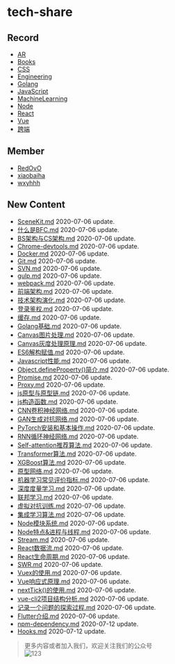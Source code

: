 
# tech-share

<!-- RECORD-START -->
## Record
* [AR](https://github.com/fff455/tech-share/tree/master/AR)
* [Books](https://github.com/fff455/tech-share/tree/master/Books)
* [CSS](https://github.com/fff455/tech-share/tree/master/CSS)
* [Engineering](https://github.com/fff455/tech-share/tree/master/Engineering)
* [Golang](https://github.com/fff455/tech-share/tree/master/Golang)
* [JavaScript](https://github.com/fff455/tech-share/tree/master/JavaScript)
* [MachineLearning](https://github.com/fff455/tech-share/tree/master/MachineLearning)
* [Node](https://github.com/fff455/tech-share/tree/master/Node)
* [React](https://github.com/fff455/tech-share/tree/master/React)
* [Vue](https://github.com/fff455/tech-share/tree/master/Vue)
* [跨端](https://github.com/fff455/tech-share/tree/master/跨端)
<!-- RECORD-END -->

<!-- MEMBER-START -->
## Member
* [RedOvO](https://github.com/RedOvO)
* [xiaobaiha](https://github.com/xiaobaiha)
* [wxyhhh](https://github.com/wxyhhh)
<!-- MEMBER-END -->

<!-- NEW CONTENT-START -->
## New Content
* [SceneKit.md](https://github.com/fff455/tech-share/tree/master/AR/SceneKit.md) 2020-07-06 update.
* [什么是BFC.md](https://github.com/fff455/tech-share/tree/master/CSS/什么是BFC.md) 2020-07-06 update.
* [BS架构与CS架构.md](https://github.com/fff455/tech-share/tree/master/Engineering/BS架构与CS架构.md) 2020-07-06 update.
* [Chrome-devtools.md](https://github.com/fff455/tech-share/tree/master/Engineering/Chrome-devtools.md) 2020-07-06 update.
* [Docker.md](https://github.com/fff455/tech-share/tree/master/Engineering/Docker.md) 2020-07-06 update.
* [Git.md](https://github.com/fff455/tech-share/tree/master/Engineering/Git.md) 2020-07-06 update.
* [SVN.md](https://github.com/fff455/tech-share/tree/master/Engineering/SVN.md) 2020-07-06 update.
* [gulp.md](https://github.com/fff455/tech-share/tree/master/Engineering/gulp.md) 2020-07-06 update.
* [webpack.md](https://github.com/fff455/tech-share/tree/master/Engineering/webpack.md) 2020-07-06 update.
* [前端架构.md](https://github.com/fff455/tech-share/tree/master/Engineering/前端架构.md) 2020-07-06 update.
* [技术架构演化.md](https://github.com/fff455/tech-share/tree/master/Engineering/技术架构演化.md) 2020-07-06 update.
* [登录鉴权.md](https://github.com/fff455/tech-share/tree/master/Engineering/登录鉴权.md) 2020-07-06 update.
* [缓存.md](https://github.com/fff455/tech-share/tree/master/Engineering/缓存.md) 2020-07-06 update.
* [Golang基础.md](https://github.com/fff455/tech-share/tree/master/Golang/Golang基础.md) 2020-07-06 update.
* [Canvas图片处理.md](https://github.com/fff455/tech-share/tree/master/JavaScript/Canvas图片处理.md) 2020-07-06 update.
* [Canvas灰度处理原理.md](https://github.com/fff455/tech-share/tree/master/JavaScript/Canvas灰度处理原理.md) 2020-07-06 update.
* [ES6解构赋值.md](https://github.com/fff455/tech-share/tree/master/JavaScript/ES6解构赋值.md) 2020-07-06 update.
* [Javascript性能.md](https://github.com/fff455/tech-share/tree/master/JavaScript/Javascript性能.md) 2020-07-06 update.
* [Object.defineProperty()简介.md](https://github.com/fff455/tech-share/tree/master/JavaScript/Object.defineProperty()简介.md) 2020-07-06 update.
* [Promise.md](https://github.com/fff455/tech-share/tree/master/JavaScript/Promise.md) 2020-07-06 update.
* [Proxy.md](https://github.com/fff455/tech-share/tree/master/JavaScript/Proxy.md) 2020-07-06 update.
* [js原型与原型链.md](https://github.com/fff455/tech-share/tree/master/JavaScript/js原型与原型链.md) 2020-07-06 update.
* [js构造函数.md](https://github.com/fff455/tech-share/tree/master/JavaScript/js构造函数.md) 2020-07-06 update.
* [CNN卷积神经网络.md](https://github.com/fff455/tech-share/tree/master/MachineLearning/CNN卷积神经网络.md) 2020-07-06 update.
* [GAN生成对抗网络.md](https://github.com/fff455/tech-share/tree/master/MachineLearning/GAN生成对抗网络.md) 2020-07-06 update.
* [PyTorch安装和基本操作.md](https://github.com/fff455/tech-share/tree/master/MachineLearning/PyTorch安装和基本操作.md) 2020-07-06 update.
* [RNN循环神经网络.md](https://github.com/fff455/tech-share/tree/master/MachineLearning/RNN循环神经网络.md) 2020-07-06 update.
* [Self-attention推荐算法.md](https://github.com/fff455/tech-share/tree/master/MachineLearning/Self-attention推荐算法.md) 2020-07-06 update.
* [Transformer算法.md](https://github.com/fff455/tech-share/tree/master/MachineLearning/Transformer算法.md) 2020-07-06 update.
* [XGBoost算法.md](https://github.com/fff455/tech-share/tree/master/MachineLearning/XGBoost算法.md) 2020-07-06 update.
* [原型网络.md](https://github.com/fff455/tech-share/tree/master/MachineLearning/原型网络.md) 2020-07-06 update.
* [机器学习常见评价指标.md](https://github.com/fff455/tech-share/tree/master/MachineLearning/机器学习常见评价指标.md) 2020-07-06 update.
* [深度度量学习.md](https://github.com/fff455/tech-share/tree/master/MachineLearning/深度度量学习.md) 2020-07-06 update.
* [联邦学习.md](https://github.com/fff455/tech-share/tree/master/MachineLearning/联邦学习.md) 2020-07-06 update.
* [虚拟对抗训练.md](https://github.com/fff455/tech-share/tree/master/MachineLearning/虚拟对抗训练.md) 2020-07-06 update.
* [集成学习算法.md](https://github.com/fff455/tech-share/tree/master/MachineLearning/集成学习算法.md) 2020-07-06 update.
* [Node模块系统.md](https://github.com/fff455/tech-share/tree/master/Node/Node模块系统.md) 2020-07-06 update.
* [Node特点&进程与线程.md](https://github.com/fff455/tech-share/tree/master/Node/Node特点&进程与线程.md) 2020-07-06 update.
* [Stream.md](https://github.com/fff455/tech-share/tree/master/Node/Stream.md) 2020-07-06 update.
* [React数据流.md](https://github.com/fff455/tech-share/tree/master/React/React数据流.md) 2020-07-06 update.
* [React生命周期.md](https://github.com/fff455/tech-share/tree/master/React/React生命周期.md) 2020-07-06 update.
* [SWR.md](https://github.com/fff455/tech-share/tree/master/React/SWR.md) 2020-07-06 update.
* [Vuex的使用.md](https://github.com/fff455/tech-share/tree/master/Vue/Vuex的使用.md) 2020-07-06 update.
* [Vue响应式原理.md](https://github.com/fff455/tech-share/tree/master/Vue/Vue响应式原理.md) 2020-07-06 update.
* [nextTick()的使用.md](https://github.com/fff455/tech-share/tree/master/Vue/nextTick()的使用.md) 2020-07-06 update.
* [vue-cli2项目结构分析.md](https://github.com/fff455/tech-share/tree/master/Vue/vue-cli2项目结构分析.md) 2020-07-06 update.
* [记录一个问题的探索过程.md](https://github.com/fff455/tech-share/tree/master/Vue/记录一个问题的探索过程.md) 2020-07-06 update.
* [Flutter介绍.md](https://github.com/fff455/tech-share/tree/master/跨端/Flutter介绍.md) 2020-07-06 update.
* [npm-dependency.md](https://github.com/fff455/tech-share/tree/master/Node/npm-dependency.md) 2020-07-12 update.
* [Hooks.md](https://github.com/fff455/tech-share/tree/master/React/Hooks.md) 2020-07-12 update.
<!-- NEW CONTENT-END -->

> 更多内容或者加入我们，欢迎关注我们的公众号  
> ![123](./Books/image/gzh.png)

